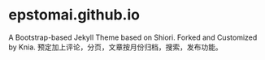 # epstomai.github.io
 A Bootstrap-based Jekyll Theme based on Shiori. Forked and Customized by Knia.
预定加上评论，分页，文章按月份归档，搜索，发布功能。
